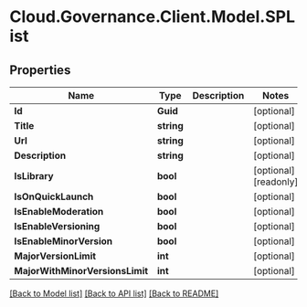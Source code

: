 # Cloud.Governance.Client.Model.SPList
## Properties

Name | Type | Description | Notes
------------ | ------------- | ------------- | -------------
**Id** | **Guid** |  | [optional] 
**Title** | **string** |  | [optional] 
**Url** | **string** |  | [optional] 
**Description** | **string** |  | [optional] 
**IsLibrary** | **bool** |  | [optional] [readonly] 
**IsOnQuickLaunch** | **bool** |  | [optional] 
**IsEnableModeration** | **bool** |  | [optional] 
**IsEnableVersioning** | **bool** |  | [optional] 
**IsEnableMinorVersion** | **bool** |  | [optional] 
**MajorVersionLimit** | **int** |  | [optional] 
**MajorWithMinorVersionsLimit** | **int** |  | [optional] 

[[Back to Model list]](../README.md#documentation-for-models) [[Back to API list]](../README.md#documentation-for-api-endpoints) [[Back to README]](../README.md)

